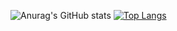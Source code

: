 <div>

![Anurag's GitHub stats](https://github-readme-stats.vercel.app/api?username=HeitorAxe&show_icons=true&theme=radical)
[![Top Langs](https://github-readme-stats.vercel.app/api/top-langs/?username=HeitorAxe&layout=compact)](https://github.com/anuraghazra/github-readme-stats)

</div>
